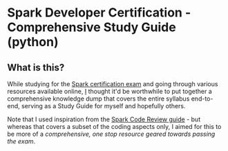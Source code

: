 # Spark Developer Certification - Comprehensive Study Guide (python)
## What is this? <br>
While studying for the [Spark certification exam](https://academy.databricks.com/exam/crt020-python) and going through various resources available online, [I](https://www.linkedin.com/in/mdrakiburrahman/) thought it'd be worthwhile to put together a comprehensive knowledge dump that covers the entire syllabus end-to-end, serving as a Study Guide for myself and hopefully others. <br>

Note that I used inspiration from the [Spark Code Review guide](https://databricks-prod-cloudfront.cloud.databricks.com/public/4027ec902e239c93eaaa8714f173bcfc/3249544772526824/521888783067570/7123846766950497/latest.html) - but whereas that covers a subset of the coding aspects only, I aimed for this to be more of a *comprehensive, one stop resource geared towards passing the exam*.
